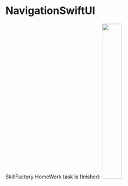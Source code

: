 # NavigationSwiftUI

SkillFactory HomeWork task is finished:
<img src="/readmeImages/resultGif.gif" width="33%">
